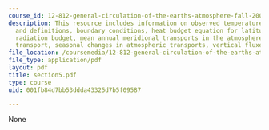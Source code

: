 ```yaml
---
course_id: 12-812-general-circulation-of-the-earths-atmosphere-fall-2005
description: This resource includes information on observed temperature field, equations
  and definitions, boundary conditions, heat budget equation for latitudinal belts,
  radiation budget, mean annual meridional transports in the atmosphere, oceanic heat
  transport, seasonal changes in atmospheric transports, vertical fluxes.
file_location: /coursemedia/12-812-general-circulation-of-the-earths-atmosphere-fall-2005/001fb84d7bb53ddda43325d7b5f09587_section5.pdf
file_type: application/pdf
layout: pdf
title: section5.pdf
type: course
uid: 001fb84d7bb53ddda43325d7b5f09587

---
```

None